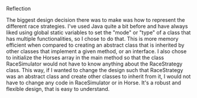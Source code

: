 Reflection

The biggest design decision there was to make was how to represent the different race strategies. I've used Java quite a bit before and have always liked using global static variables to set the "mode" or "type" of a class that has multiple functionalities, so I chose to do that. This is more memory efficient when compared to creating an abstract class that is inherited by other classes that implement a given method, or an interface. I also chose to initialize the Horses array in the main method so that the class RaceSimulator would not have to know anything about the RaceStrategy class. This way, if I wanted to change the design such that RaceStrategy was an abstract class and create other classes to inherit from it, I would not have to change any code in RaceSimulator or in Horse. It's a robust and flexible design, that is easy to understand.
